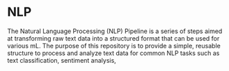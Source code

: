 # NLP
The Natural Language Processing (NLP) Pipeline is a series of steps aimed at transforming raw text data into a structured format that can be used for various mL. The purpose of this repository is to provide a simple, reusable structure to process and analyze text data for common NLP tasks such as text classification, sentiment analysis,
